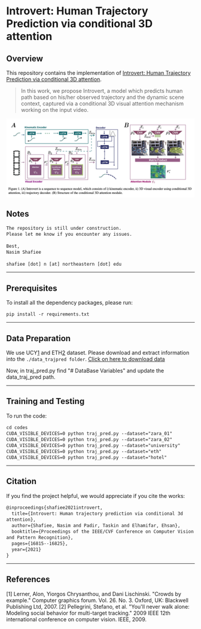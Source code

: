 # Introvert: Human Trajectory Prediction via conditional 3D attention

## Overview
This repository contains the implementation of [Introvert: Human Trajectory Prediction via conditional 3D attention](https://openaccess.thecvf.com/content/CVPR2021/papers/Shafiee_Introvert_Human_Trajectory_Prediction_via_Conditional_3D_Attention_CVPR_2021_paper.pdf).
> In this work, we propose Introvert, a model which predicts human path based on his/her observed trajectory and the dynamic scene context, captured via a conditional 3D visual attention mechanism working on the input video. 

![Image](./images/model.jpg)

## Notes
```
The repository is still under construction.
Please let me know if you encounter any issues.

Best,
Nasim Shafiee

shafiee [dot] n [at] northeastern [dot] edu
```

---
## Prerequisites
To install all the dependency packages, please run:
```
pip install -r requirements.txt
```


---
## Data Preparation
We use UCY[1](https://onlinelibrary.wiley.com/doi/pdf/10.1111/j.1467-8659.2007.01089.x?casa_token=2iZc5PYbMJwAAAAA:q2HXsiicR9iJJSQqPK00iQiXdAzshm16u5dkkp46RKSEn5mWAdGVYQECebhrvTaPoBbtjkdEwjRv5YLu) and ETH[2](https://ieeexplore.ieee.org/iel5/5453389/5459144/05459260.pdf?casa_token=vSn3LxoiZ9wAAAAA:WvPT7mzK5eeAsMhS3vRdnVWTbhtpTrZv4e2nzszjKDj1hnTEfGkdkyZQNGbX-DcFvF11iLP069k) dataset. Please download and extract information into the `./data_trajpred folder`. [Click on here to download data](https://drive.google.com/drive/folders/1REq_if6nqdjw_jYtuRVPJqmDNTcIxoJU?usp=sharing) 

Now, in traj_pred.py find "# DataBase Variables" and update the data_traj_pred path.



---
## Training and Testing 
To run the code:
```
cd codes
CUDA_VISIBLE_DEVICES=0 python traj_pred.py --dataset="zara_01"
CUDA_VISIBLE_DEVICES=0 python traj_pred.py --dataset="zara_02"
CUDA_VISIBLE_DEVICES=0 python traj_pred.py --dataset="university"
CUDA_VISIBLE_DEVICES=0 python traj_pred.py --dataset="eth"
CUDA_VISIBLE_DEVICES=0 python traj_pred.py --dataset="hotel"
```



---
## Citation
If you find the project helpful, we would appreciate if you cite the works:
```
@inproceedings{shafiee2021introvert,
  title={Introvert: Human trajectory prediction via conditional 3d attention},
  author={Shafiee, Nasim and Padir, Taskin and Elhamifar, Ehsan},
  booktitle={Proceedings of the IEEE/CVF Conference on Computer Vision and Pattern Recognition},
  pages={16815--16825},
  year={2021}
}
```


---
## References
[1] Lerner, Alon, Yiorgos Chrysanthou, and Dani Lischinski. "Crowds by example." Computer graphics forum. Vol. 26. No. 3. Oxford, UK: Blackwell Publishing Ltd, 2007.
[2] Pellegrini, Stefano, et al. "You'll never walk alone: Modeling social behavior for multi-target tracking." 2009 IEEE 12th international conference on computer vision. IEEE, 2009.



